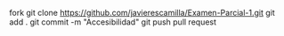 fork
git clone https://github.com/javierescamilla/Examen-Parcial-1.git
git add .
git commit -m "Accesibilidad"
git push
pull request

